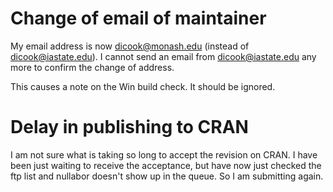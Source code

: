 # Change of email of maintainer

My email address is now dicook@monash.edu (instead of dicook@iastate.edu). I cannot send an email from dicook@iastate.edu any more to confirm the change of address.

This causes a note on the Win build check. It should be ignored.

# Delay in publishing to CRAN

I am not sure what is taking so long to accept the revision on CRAN. I have been just waiting to receive the acceptance, but have now just checked the ftp list and nullabor doesn't show up in the queue. So I am submitting again.

